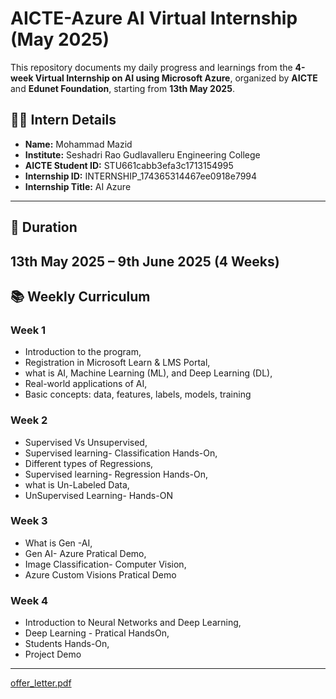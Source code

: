 # AICTE-Azure AI Virtual Internship (May 2025)

This repository documents my daily progress and learnings from the **4-week Virtual Internship on AI using Microsoft Azure**, organized by **AICTE** and **Edunet Foundation**, starting from **13th May 2025**.

## 👨‍🎓 Intern Details
- **Name:** Mohammad Mazid  
- **Institute:** Seshadri Rao Gudlavalleru Engineering College  
- **AICTE Student ID:** STU661cabb3efa3c1713154995  
- **Internship ID:** INTERNSHIP_174365314467ee0918e7994  
- **Internship Title:** AI Azure  
---

## 📅 Duration
**13th May 2025 – 9th June 2025 (4 Weeks)**
---

## 📚 Weekly Curriculum

### Week 1
- Introduction to the program,
- Registration in Microsoft Learn & LMS Portal,
- what is AI, Machine Learning (ML), and Deep Learning (DL),
- Real-world applications of AI,
- Basic concepts: data, features, labels, models, training

### Week 2
- Supervised Vs Unsupervised,
- Supervised learning- Classification Hands-On,
- Different types of Regressions,
- Supervised learning- Regression Hands-On,
- what is Un-Labeled Data,
- UnSupervised Learning- Hands-ON

### Week 3
- What is Gen -AI,
- Gen AI- Azure Pratical Demo,
- Image Classification- Computer Vision,
- Azure Custom Visions Pratical Demo

### Week 4
- Introduction to Neural Networks and Deep Learning,
- Deep Learning - Pratical HandsOn,
- Students Hands-On,
- Project Demo
---
[offer_letter.pdf](https://github.com/user-attachments/files/20241340/offer_letter.pdf)
